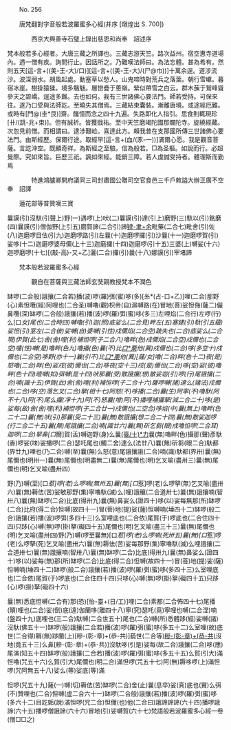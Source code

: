﻿　　No. 256

　　唐梵翻對字音般若波羅蜜多心經(并序 [燉煌出 S. 700])

　　　　西京大興善寺石璧上錄出慈恩和尚奉　詔述序


梵本般若多心經者。大唐三藏之所譯也。三藏志游天竺。路次益州。宿空惠寺道場內。遇一僧有疾。詢問行止。因話所之。乃難嘆法師曰。為法忘體。甚為希有。然則五天[這-言+((美-王-大)/口)][這-言+((美-王-大)/(尸@巾))]十萬余逞。道涉流沙。波深弱水。胡風起處。動塞草以愁人。山鬼啼時對荒兵之落葉。朝行雪巘。暮宿冰崖。樹掛猿猱。境多魑魅。層巒疊于蔥嶺。縈似帶雪之白云。群木蔟于鷲峰聳參天之碧嶠。逞途多難。去也如何。我有三世諸佛心要法門。師若受持。可保來往。遂乃口受與法師訖。至曉失其僧焉。三藏結束囊裝。漸離唐境。或途經厄難。或時有[門@(圭*艮)]齋。饈憶而念之四十九遍。失路即化人指引。思食則輒現珍[卄/(跳-兆+束)]。但有誠祈。皆獲戩祐。至中天竺磨竭陀國那爛陀寺。旋繞經藏。次忽見前僧。而相謂曰。逮涉艱崄。喜達此方。賴我昔在支那國所傳三世諸佛心要法門。由斯經歷。保爾行途。取經早[這-言+(血/(豕-一))]滿爾心愿。我是觀音菩薩。言訖沖空。既顯奇祥。為斯經之至驗。信為般若。□為圣樞。如說而行。必超覺際。究如來旨。巨歷三祇。諷如來經。能銷三障。若人虔誠受持者。體理斯而勤焉

　　　　特進鴻臚卿開府議同三司封肅國公贈司空官食邑三千戶敕謚大辦正廣不空奉　詔譯


　　蓮花部等普贊嘆三寶

曩謨(引)沒馱(引聲上)野(一)遇啰(上)吠(二)曩謨(引)達(引上)磨野(三)馱以(引)銘磨(四)曩謨(引)僧伽野(上引五)磨賀諦(二合引)諦[肄-聿+余](二合引)毗藥(二合七)毗舍(引)佐(八)迦磨啰目佉(引九)迦磨啰路(引)左曩(十)迦磨啰攞(引)沙曩(十一)迦磨啰賀(引)娑哆(十二)迦磨啰婆母儞(上十三)迦磨攞(十四)迦磨啰(引十五)三婆(上)嚩娑(十六)迦啰磨啰(十七)[(敲-高)-又+乙]灑(二合)攞(引)曩(十八)娜謨(引)宰堵諦

　　梵本般若波羅蜜多心經

　　　　觀自在菩薩與三藏法師玄奘親教授梵本不潤色


缽啰(二合般)誐攘(二合若)播(波)啰(羅)弭(蜜)哆(多)[糸*(占-口+乙)]哩(二合)那野(心)素怛囕(經)阿哩也(二合圣)嚩嚕(觀)枳帝(自)濕嚩路(在)冒地(菩)娑怛侮(薩二)儼鼻囕(深)缽啰(二合般)誐攘(若)播(波)啰(羅)弭(蜜)哆(多三)左哩焰(二合行)左啰(行)么[口*女]尾也(二合時四)嚩嚕(引)迦(照)底娑么(二合見)畔左(五)塞建(引)馱(引五蘊)娑怛(引)室左(二合彼)娑嚩(自)婆嚩(引性)戍儞焰(二合空)跛失也(二合)底娑么(二合現)伊賀(此七)舍(舍)哩(利)補怛啰(子二合八)嚕畔(色)戍儞焰(二合空)戍儞也(二合空)嚏(性)嚩(是)嚕畔(色九)嚕播(色)曩(不)比[口*栗](二合)他(異)戍儞也(二合)哆(多空十)戍儞也(二合空)哆野(亦十一)曩(引不)比[口*栗](二合)他(異)[薩/女]嚕(二合)畔(色十二)夜(是)怒嚕(二合)畔(色)娑戍(彼)儞也(二合)哆夜(空十三)戍(是)儞也(二合)哆(空)娑(彼)嚕畔(色十四)曀嚩(如)弭嚩(是十四)吠那曩(受)散誐攘(想)散娑迦(引)啰(行)尾誐攘(二合)喃(識十五)伊賀(此)舍(舍)哩(利)補怛啰(子二合十六)薩啰嚩(諸)達么(諸法)戍儞也(二合)哆(空)落乞叉(二合)拏(相十七)阿怒(不)哆播(二合)曩(生)阿寧(不)嚕馱(阿不十八)阿(不)尾么攞(凈十九)阿(不)怒曩(增)阿(不)播哩補攞拏(減二合二十)哆(是)娑每(故)舍(舍)哩(利)補怛啰(子二合廿一)戍儞也(二空合)哆焰(中)曩(無上)嚕畔(色二十二)曩(無)吠(引)那曩(受二十三)曩(無)散誐攘(想二合二十四)曩(無)散娑迦啰(行二合二十五)曩(無)尾誐攘(二合)喃(識廿六)曩(無)斫乞芻(眼)戍嚕怛啰(二合耳)迦啰(二合)拏鼻[口*爾]賀(舌)嚩迦野(身)么曩[(臺/十)*力](意廿七)曩(無)嚕畔(色)攝那(聲)彥馱(香)啰娑(味)娑播啰(二合)瑟吒尾也(觸二舍)達么(法廿八)曩(無)斫芻(眼二合)馱都(界廿九)哩也(乃二合)嚩(至)曩(無)么怒(意)尾誐攘誐(二合)喃(識)馱都(界卅)曩(無)尾儞也(明卅一)曩(無)尾儞也(明盡無二)曩(無)尾儞也(明)乞叉喻(盡卅三)曩(無)尾儞也(明)乞叉喻(盡卅四)

野(乃)嚩(至)[口*惹]啰(老)么啰喃(無卅五)曩(無)[口*惹]啰(老)么啰拏(無)乞叉喻(盡卅六)曩(無)耨佉(苦)娑敏那野(集)寧嚕馱(滅)么(哩)誐穰(二合道卅七)曩(無)誐攘喃(智卅八)曩(無)缽啰(二合)比底(得卅九)曩(無)鼻娑么(證四十)哆(以)娑每無那(所)缽啰(二合)比府(得二合)怛嚩(故四十一)冒(菩)地(提)娑(薩)怛嚩喃(埵四十二)缽啰(般二合)誐攘(若)播(波)啰弭(多四十三)么室哩底也(二合依)尾賀(于)啰底也(二合住四十四)只跢(心)嚩(無)啰(掛)拏(礙四十五)尾儞也(明)乞叉喻(盡三十三)曩(無)尾儞也(明)乞叉喻(盡卅四)野(乃)嚩(啰至曩無)[口*惹]啰(老)么啰喃(死卅五)曩(無)[口*惹]啰(老)么啰拏(死)乞叉喻(盡卅六)曩(無)耨佉(苦)娑每那野(集)寧嚕馱(滅)么哩誐攘(二合道卅七)曩(無)誐攘喃(智卅八)曩(無)缽啰(二合)比底(得卅九)曩(無)鼻娑么(證四十)哆(以)娑每(無)那(所)缽啰(二合)比底(得二合)怛嚩(故四十一)冒(菩)地(提)娑(薩)怛嚩喃(埵四十二)缽啰(般二合)誐攘(若)播(波)啰(羅)弭(蜜)哆(多四十三)么室哩底也(二合依)尾賀(于)啰底也(二合住四十四)只哆(心)嚩(無)啰(掛)拏(礙四十五)只跢(心)啰(掛)拏(礙四十六)

曩(無)悉底怛嚩(二合有)那(恐)[怡-臺+(日/工)]哩(二合)素都(二合怖四十七)尾播(顛)哩也(二合)娑(倒)底(遠)伽蘭哆(離四十八)寧(究)瑟吒(竟)寧哩也嚩(二合涅)喃(盤四十九)底哩也(三二合)馱嚩(二合世五十)尾也(二合)嚩(所)悉體跢(經)娑嚩(諸)沒馱(佛五十一)缽啰(般)誐攘(二合若)播(波)啰(羅)弭(蜜)哆(多五十二)么室哩(故)底世(二合得)耨(無)跢蘭(上)[糝-(彰-章)+(恭-共)]藐世(二合等)[糝-(彰-章)+(恭-共)](正)沒地(竟五十三)么鼻[糝-(彰-章)+(恭-共)]沒馱哆(引是)娑每(故二合)誐攘(二合)哆(應)尾演(知五十四)缽啰(般)誐攘(二合若)播(波)啰(羅)弭(蜜)哆(多五十五)么賀(引大)滿怛嚕(咒五十六)么賀(引大)尾儞也(明二合)滿怛啰(咒五十七)阿(無)耨哆啰(上)滿怛啰(咒阿無五十八)娑么(等)娑底(等)滿

怛啰(咒五十九)薩(一)嚩(切)耨佉(苦)缽啰(二合)舍(止)曩(息卒)娑(真)底也(實)么弭(不)贊哩也(二合)怛嚩(虛二合六十一)缽啰(二合般)誐攘(若)播(波)啰(羅)弭(蜜)哆(多六十二)目訖姤(說)滿怛啰(咒二合)怛儞(也)他(二合曰)誐諦諦諦(六十四)播啰誐諦(六十五)播啰僧誐諦(六十六)冒地(引)娑嚩賀(六十七)梵語般若波羅蜜多心經一卷(僧□□之)

